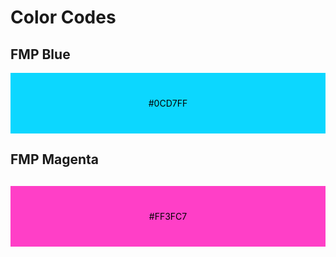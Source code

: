 # Color Codes
## FMP Blue
 <div style="background-color:#0CD7FF; text-align:center; vertical-align: middle; padding:40px 0;">
<a style = "color:#000000">#0CD7FF</a>
</div>

## FMP Magenta
<div style="background-color:#FF3FC7; text-align:center; vertical-align: middle; padding:40px 0; margin-top:30px">
<a style = "color:#000000">#FF3FC7</a>
</div>